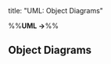 <frontmatter>
title: "UML: Object Diagrams"
</frontmatter>

<link rel="stylesheet" href="{{baseUrl}}/css/textbook.css">

<div class="website-content" id="all">

%%**UML →**%%

<div id="title">

## Object Diagrams
</div>
<div id="main">

<include src="introduction/embed.md" boilerplate  />
<include src="objects/embed.md" boilerplate  />
<include src="associations/embed.md" boilerplate  />

</div>

</div>
